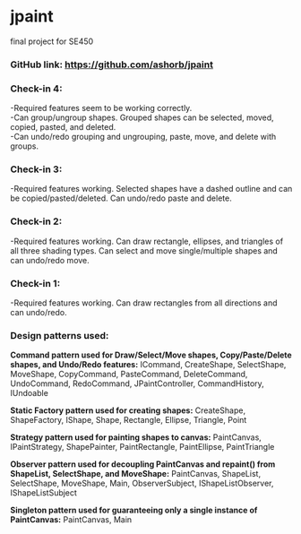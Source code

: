 # jpaint
 final project for SE450

### **GitHub link:** https://github.com/ashorb/jpaint

### **Check-in 4:**
-Required features seem to be working correctly.
<br/>-Can group/ungroup shapes. Grouped shapes can be selected, moved, copied, pasted, and deleted.
<br/>-Can undo/redo grouping and ungrouping, paste, move, and delete with groups.

### **Check-in 3:**
-Required features working. Selected shapes have a dashed outline and can be copied/pasted/deleted. 
 Can undo/redo paste and delete.

### **Check-in 2:**
-Required features working. Can draw rectangle, ellipses, and triangles of all three shading types.
 Can select and move single/multiple shapes and can undo/redo move.

### **Check-in 1:**
-Required features working. Can draw rectangles from all directions and can undo/redo.

### **Design patterns used:**

**Command pattern used for Draw/Select/Move shapes, Copy/Paste/Delete shapes, and Undo/Redo features:** 
ICommand, CreateShape, SelectShape, MoveShape, CopyCommand, PasteCommand, DeleteCommand,
UndoCommand, RedoCommand, JPaintController, CommandHistory, IUndoable

**Static Factory pattern used for creating shapes:**
CreateShape, ShapeFactory, IShape, Shape, Rectangle, Ellipse, Triangle, Point

**Strategy pattern used for painting shapes to canvas:**
PaintCanvas, IPaintStrategy, ShapePainter, PaintRectangle, PaintEllipse, PaintTriangle

**Observer pattern used for decoupling PaintCanvas and repaint() from ShapeList, SelectShape, and MoveShape:**
PaintCanvas, ShapeList, SelectShape, MoveShape, Main, ObserverSubject, IShapeListObserver, IShapeListSubject

**Singleton pattern used for guaranteeing only a single instance of PaintCanvas:**
PaintCanvas, Main